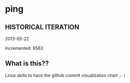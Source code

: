 # ping

## HISTORICAL ITERATION
2013-05-22

Incremented: 6563

## What is this?? 
Linux skills to hack the github commit visualization chart `;-)`
